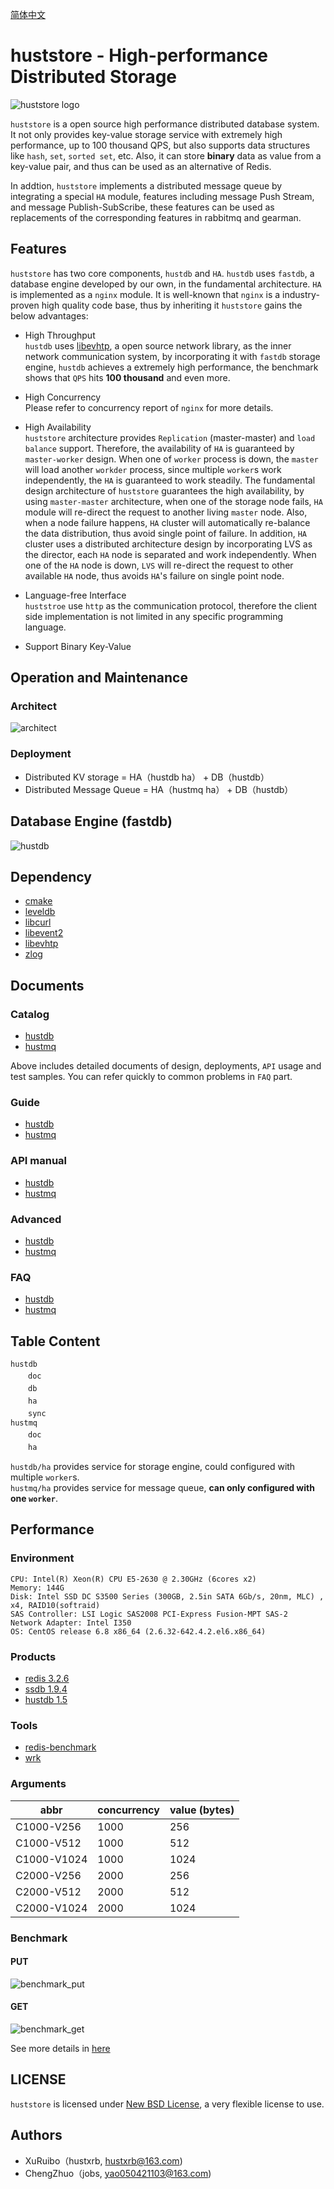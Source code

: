 [简体中文](README_ZH.md)

# huststore - High-performance Distributed Storage #
![huststore logo](res/logo.png)

`huststore` is a open source high performance distributed database system. It not only provides key-value storage service with extremely high performance, up to 100 thousand QPS, but also supports data structures like `hash`, `set`, `sorted set`, etc. Also, it can store **binary** data as value from a key-value pair, and thus can be used as an alternative of Redis.

In addtion, `huststore` implements a distributed message queue by integrating a special `HA` module, features including message Push Stream, and message Publish-SubScribe, these features can be used as replacements of the corresponding features in rabbitmq and gearman.

## Features ##
`huststore` has two core components, `hustdb` and `HA`. `hustdb` uses `fastdb`,  a database engine developed by our own, in the fundamental architecture. `HA` is implemented as a `nginx` module. It is well-known that `nginx` is a industry-proven high quality code base, thus by inheriting it `huststore` gains the below advantages:

* High Throughput  
`hustdb` uses [libevhtp](https://github.com/ellzey/libevhtp), a open source network library, as the inner network communication system, by incorporating it with `fastdb` storage engine, `hustdb` achieves a extremely high performance, the benchmark shows that `QPS` hits **100 thousand** and even more.

* High Concurrency  
Please refer to concurrency report of `nginx` for more details.

* High Availability  
`huststore` architecture provides `Replication` (master-master) and `load balance` support. Therefore, the availability of `HA` is guaranteed by `master-worker` design. When one of `worker` process is down, the `master` will load another `workder` process, since multiple `worker`s work independently, the `HA` is guaranteed to work steadily.
The fundamental design architecture of `huststore` guarantees the high availability, by using `master-master` architecture, when one of the storage node fails, `HA` module will re-direct the request to another living `master` node. Also, when a node failure happens, `HA` cluster will automatically re-balance the data distribution, thus avoid single point of failure.
In addition, `HA` cluster uses a distributed architecture design by incorporating LVS as the director, each `HA` node is separated and work independently. When one of the `HA` node is down, `LVS` will re-direct the request to other available `HA` node, thus avoids `HA`'s failure on single point node.

* Language-free Interface  
`huststroe` use `http` as the communication protocol, therefore the client side implementation is not limited in any specific programming language.

* Support Binary Key-Value  

## Operation and Maintenance ##

### Architect ###
![architect](res/architect.png)

### Deployment ###
* Distributed KV storage  = HA（hustdb ha） + DB（hustdb）
* Distributed Message Queue  = HA（hustmq ha） + DB（hustdb）

## Database Engine (fastdb) ##
![hustdb](res/hustdb.png)

## Dependency ##
* [cmake](https://cmake.org/download/)
* [leveldb](https://github.com/google/leveldb)
* [libcurl](https://curl.haxx.se/libcurl/)
* [libevent2](http://libevent.org/)
* [libevhtp](https://github.com/ellzey/libevhtp)
* [zlog](https://github.com/HardySimpson/zlog)

## Documents ##

### Catalog ###
* [hustdb](hustdb/doc/doc/en/index.md)
* [hustmq](hustmq/doc/doc/en/index.md)

Above includes detailed documents of design, deployments, `API` usage and test samples. You can refer quickly to common problems in `FAQ` part.

### Guide ###
* [hustdb](hustdb/doc/doc/en/guide/index.md)
* [hustmq](hustmq/doc/doc/en/guide/index.md)

### API manual ###
* [hustdb](hustdb/doc/doc/en/api/index.md)
* [hustmq](hustmq/doc/doc/en/api/index.md)

### Advanced ###
* [hustdb](hustdb/doc/doc/en/advanced/index.md)
* [hustmq](hustmq/doc/doc/en/advanced/index.md)

### FAQ ###
* [hustdb](hustdb/doc/doc/en/appendix/faq.md)
* [hustmq](hustmq/doc/doc/en/appendix/faq.md)

## Table Content ##

`hustdb`  
　　`doc`  
　　`db`  
　　`ha`  
　　`sync`    
`hustmq`  
　　`doc`  
　　`ha`  

`hustdb/ha` provides service for storage engine, could configured with multiple `worker`s.  
`hustmq/ha` provides service for message queue, **can only configured with one `worker`**.

## Performance ##

### Environment ###

    CPU: Intel(R) Xeon(R) CPU E5-2630 @ 2.30GHz (6cores x2)
    Memory: 144G
    Disk: Intel SSD DC S3500 Series (300GB, 2.5in SATA 6Gb/s, 20nm, MLC) ,  x4, RAID10(softraid)
    SAS Controller: LSI Logic SAS2008 PCI-Express Fusion-MPT SAS-2
    Network Adapter: Intel I350
    OS: CentOS release 6.8 x86_64 (2.6.32-642.4.2.el6.x86_64)

### Products ###

* [redis 3.2.6](https://redis.io/)
* [ssdb 1.9.4](http://ssdb.io)
* [hustdb 1.5](https://github.com/Qihoo360/huststore)

### Tools ###

* [redis-benchmark](https://redis.io/topics/benchmarks)
* [wrk](https://github.com/wg/wrk)

### Arguments ###

abbr         |concurrency |value (bytes)
-------------|------------|--------------
C1000-V256   |1000        |256
C1000-V512   |1000        |512
C1000-V1024  |1000        |1024
C2000-V256   |2000        |256
C2000-V512   |2000        |512
C2000-V1024  |2000        |1024

### Benchmark ###

#### PUT ####

![benchmark_put](res/benchmark_put.png)

#### GET ####

![benchmark_get](res/benchmark_get.png)

See more details in [here](benchmark/README.md)

## LICENSE ##

`huststore` is licensed under [New BSD License](https://opensource.org/licenses/BSD-3-Clause), a very flexible license to use.

## Authors ##

* XuRuibo（hustxrb, hustxrb@163.com)  
* ChengZhuo（jobs, yao050421103@163.com)  